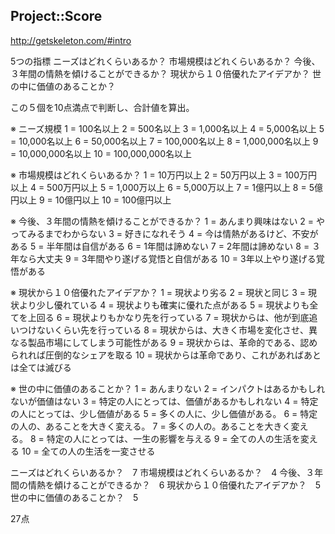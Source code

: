Project::Score
---

<http://getskeleton.com/#intro>

5つの指標
ニーズはどれくらいあるか？
市場規模はどれくらいあるか？
今後、３年間の情熱を傾けることができるか？
現状から１０倍優れたアイデアか？
世の中に価値のあることか？



この５個を10点満点で判断し、合計値を算出。

※ ニーズ規模
1 = 100名以上
2 = 500名以上
3 = 1,000名以上
4 = 5,000名以上
5 = 10,000名以上
6 = 50,000名以上
7 = 100,000名以上
8 = 1,000,000名以上
9 = 10,000,000名以上
10 = 100,000,000名以上

※ 市場規模はどれくらいあるか？
1 = 10万円以上
2 = 50万円以上
3 = 100万円以上
4 = 500万円以上
5 = 1,000万以上
6 = 5,000万以上
7 = 1億円以上
8 = 5億円以上
9 = 10億円以上
10 = 100億円以上


※ 今後、３年間の情熱を傾けることができるか？
1 = あんまり興味はない
2 = やってみるまでわからない
3 = 好きになれそう
4 = 今は情熱があるけど、不安がある
5 = 半年間は自信がある
6 = 1年間は諦めない
7 = 2年間は諦めない
8 = ３年なら大丈夫
9 = 3年間やり遂げる覚悟と自信がある
10 = 3年以上やり遂げる覚悟がある


※ 現状から１０倍優れたアイデアか？
1 = 現状より劣る
2 = 現状と同じ
3 = 現状より少し優れている
4 = 現状よりも確実に優れた点がある
5 = 現状よりも全てを上回る
6 = 現状よりもかなり先を行っている
7 = 現状からは、他が到底追いつけないくらい先を行っている
8 = 現状からは、大きく市場を変化させ、異なる製品市場にしてしまう可能性がある
9 = 現状からは、革命的である、認められれば圧倒的なシェアを取る
10 = 現状からは革命であり、これがあればあとは全ては滅びる



※ 世の中に価値のあることか？
1 = あんまりない
2 = インパクトはあるかもしれないが価値はない
3 = 特定の人にとっては、価値があるかもしれない
4 = 特定の人にとっては、少し価値がある
5 = 多くの人に、少し価値がある。
6 = 特定の人の、あることを大きく変える。
7 = 多くの人の。あることを大きく変える。
8 = 特定の人にとっては、一生の影響を与える
9 = 全ての人の生活を変える
10 = 全ての人の生活を一変させる


ニーズはどれくらいあるか？　7
市場規模はどれくらいあるか？　4
今後、３年間の情熱を傾けることができるか？　6
現状から１０倍優れたアイデアか？　5
世の中に価値のあることか？　5



27点
